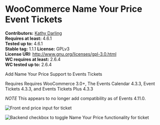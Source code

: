 # WooCommerce Name Your Price Event Tickets #

**Contributors:** [Kathy Darling](https://profiles.wordpress.org/helgatheviking)  
**Requires at least:** 4.6.1      
**Tested up to:** 4.6.1      
**Stable tag:** 1.1.1
**License:** GPLv3      
**License URI:** http://www.gnu.org/licenses/gpl-3.0.html      
**WC requires at least:** 2.6.4      
**WC tested up to:** 2.6.4     

Add Name Your Price Support to Events Tickets

Requires Requires WooCommerce 3.0+, The Events Calendar 4.3.3, Event Tickets 4.3.3, and Events Tickets Plus 4.3.3

*NOTE* This appears to no longer add compatibility as of Events 4.11.0.

![Front end price input for ticket](https://user-images.githubusercontent.com/507025/69904585-231dc680-1365-11ea-8bae-98a6e9f2add3.png "Front end price input for ticket")

![Backend checkbox to toggle Name Your Price functionality for ticket](https://user-images.githubusercontent.com/507025/69904536-cd491e80-1364-11ea-8a91-d2f32ea8de43.png "Backend checkbox to toggle Name Your Price functionality for ticket")

